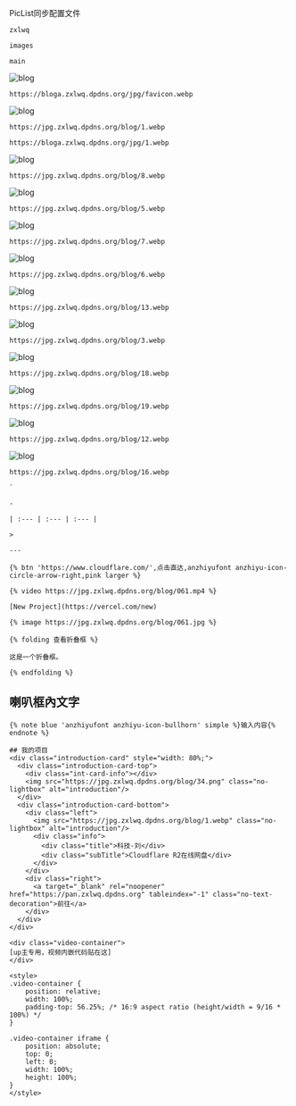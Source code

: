 PicList同步配置文件
```
zxlwq
```
```
images
```
```
main
```
![blog](https://jpg.zxlwq.dpdns.org/jpg/favicon.webp)
```
https://bloga.zxlwq.dpdns.org/jpg/favicon.webp
```
![blog](https://jpg.zxlwq.dpdns.org/blog/1.webp)
```
https://jpg.zxlwq.dpdns.org/blog/1.webp
```
```
https://bloga.zxlwq.dpdns.org/jpg/1.webp
```

![blog](https://jpg.zxlwq.dpdns.org/blog/8.webp)
```
https://jpg.zxlwq.dpdns.org/blog/8.webp
```
![blog](https://jpg.zxlwq.dpdns.org/blog/5.webp)
```
https://jpg.zxlwq.dpdns.org/blog/5.webp
```
![blog](https://jpg.zxlwq.dpdns.org/blog/7.webp)
```
https://jpg.zxlwq.dpdns.org/blog/7.webp
```
![blog](https://jpg.zxlwq.dpdns.org/blog/6.webp)
```
https://jpg.zxlwq.dpdns.org/blog/6.webp
```
![blog](https://jpg.zxlwq.dpdns.org/blog/13.webp)
```
https://jpg.zxlwq.dpdns.org/blog/13.webp
```
![blog](https://jpg.zxlwq.dpdns.org/blog/3.webp)
```
https://jpg.zxlwq.dpdns.org/blog/3.webp
```
![blog](https://jpg.zxlwq.dpdns.org/blog/18.webp)
```
https://jpg.zxlwq.dpdns.org/blog/18.webp
```
![blog](https://jpg.zxlwq.dpdns.org/blog/19.webp)
```
https://jpg.zxlwq.dpdns.org/blog/19.webp
```
![blog](https://jpg.zxlwq.dpdns.org/blog/12.webp)
```
https://jpg.zxlwq.dpdns.org/blog/12.webp
```
![blog](https://jpg.zxlwq.dpdns.org/blog/16.webp)
```
https://jpg.zxlwq.dpdns.org/blog/16.webp
```
```
`
```
```
-
```
```
| :--- | :--- | :--- |
```
```
>
```
```
---
```
```
{% btn 'https://www.cloudflare.com/',点击直达,anzhiyufont anzhiyu-icon-circle-arrow-right,pink larger %}
```
```
{% video https://jpg.zxlwq.dpdns.org/blog/061.mp4 %}
```
```
[New Project](https://vercel.com/new)
```
```
{% image https://jpg.zxlwq.dpdns.org/blog/061.jpg %}
```
```
{% folding 查看折叠框 %}

这是一个折叠框。

{% endfolding %}

```
## 喇叭框內文字
```
{% note blue 'anzhiyufont anzhiyu-icon-bullhorn' simple %}输入内容{% endnote %}
```
```
## 我的项目
<div class="introduction-card" style="width: 80%;">
  <div class="introduction-card-top">
    <div class="int-card-info"></div>
    <img src="https://jpg.zxlwq.dpdns.org/blog/34.png" class="no-lightbox" alt="introduction"/>
  </div>     
  <div class="introduction-card-bottom">
    <div class="left">
      <img src="https://jpg.zxlwq.dpdns.org/blog/1.webp" class="no-lightbox" alt="introduction"/>
      <div class="info">
        <div class="title">科技-刘</div>
        <div class="subTitle">Cloudflare R2在线网盘</div>
      </div>
    </div>
    <div class="right">
      <a target="_blank" rel="noopener" href="https://pan.zxlwq.dpdns.org" tableindex="-1" class="no-text-decoration">前往</a>
    </div>
  </div>
</div>
```
```
<div class="video-container">
[up主专用，视频内嵌代码贴在这]
</div>

<style>
.video-container {
    position: relative;
    width: 100%;
    padding-top: 56.25%; /* 16:9 aspect ratio (height/width = 9/16 * 100%) */
}

.video-container iframe {
    position: absolute;
    top: 0;
    left: 0;
    width: 100%;
    height: 100%;
}
</style>

```
